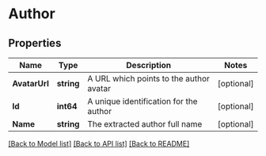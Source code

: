 # Author

## Properties

Name | Type | Description | Notes
------------ | ------------- | ------------- | -------------
**AvatarUrl** | **string** | A URL which points to the author avatar | [optional] 
**Id** | **int64** | A unique identification for the author | [optional] 
**Name** | **string** | The extracted author full name | [optional] 

[[Back to Model list]](../README.md#documentation-for-models) [[Back to API list]](../README.md#documentation-for-api-endpoints) [[Back to README]](../README.md)


